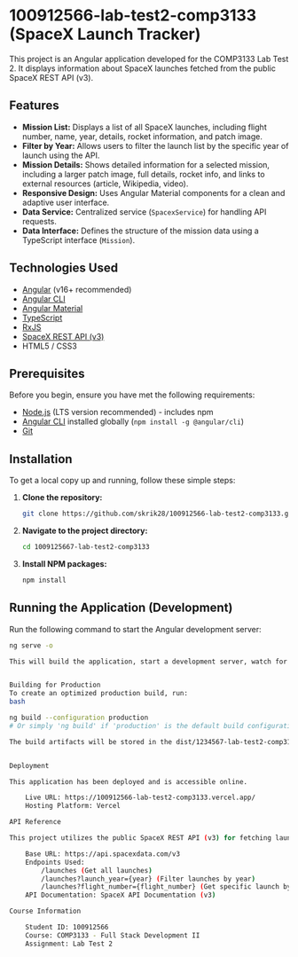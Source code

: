 # 100912566-lab-test2-comp3133 (SpaceX Launch Tracker)

This project is an Angular application developed for the COMP3133 Lab Test 2. It displays information about SpaceX launches fetched from the public SpaceX REST API (v3).

## Features

*   **Mission List:** Displays a list of all SpaceX launches, including flight number, name, year, details, rocket information, and patch image.
*   **Filter by Year:** Allows users to filter the launch list by the specific year of launch using the API.
*   **Mission Details:** Shows detailed information for a selected mission, including a larger patch image, full details, rocket info, and links to external resources (article, Wikipedia, video).
*   **Responsive Design:** Uses Angular Material components for a clean and adaptive user interface.
*   **Data Service:** Centralized service (`SpacexService`) for handling API requests.
*   **Data Interface:** Defines the structure of the mission data using a TypeScript interface (`Mission`).

## Technologies Used

*   [Angular](https://angular.io/) (v16+ recommended)
*   [Angular CLI](https://angular.io/cli)
*   [Angular Material](https://material.angular.io/)
*   [TypeScript](https://www.typescriptlang.org/)
*   [RxJS](https://rxjs.dev/)
*   [SpaceX REST API (v3)](https://docs.spacexdata.com/?version=v3)
*   HTML5 / CSS3

## Prerequisites

Before you begin, ensure you have met the following requirements:

*   [Node.js](https://nodejs.org/) (LTS version recommended) - includes npm
*   [Angular CLI](https://angular.io/cli) installed globally (`npm install -g @angular/cli`)
*   [Git](https://git-scm.com/)

## Installation

To get a local copy up and running, follow these simple steps:

1.  **Clone the repository:**
    ```bash
    git clone https://github.com/skrik28/100912566-lab-test2-comp3133.git
    ```
2.  **Navigate to the project directory:**
    ```bash
    cd 1009125667-lab-test2-comp3133
    ```
3.  **Install NPM packages:**
    ```bash
    npm install
    ```

## Running the Application (Development)

Run the following command to start the Angular development server:

```bash
ng serve -o

This will build the application, start a development server, watch for file changes, and automatically open the application in your default browser at http://localhost:4200/.


Building for Production
To create an optimized production build, run:
bash

ng build --configuration production
# Or simply 'ng build' if 'production' is the default build configuration

The build artifacts will be stored in the dist/1234567-lab-test2-comp3133/ directory. These files are ready to be deployed to a static file server or hosting platform.


Deployment

This application has been deployed and is accessible online.

    Live URL: https://100912566-lab-test2-comp3133.vercel.app/
    Hosting Platform: Vercel

API Reference

This project utilizes the public SpaceX REST API (v3) for fetching launch data.

    Base URL: https://api.spacexdata.com/v3
    Endpoints Used:
        /launches (Get all launches)
        /launches?launch_year={year} (Filter launches by year)
        /launches?flight_number={flight_number} (Get specific launch by flight number)
    API Documentation: SpaceX API Documentation (v3)

Course Information

    Student ID: 100912566
    Course: COMP3133 - Full Stack Development II
    Assignment: Lab Test 2

